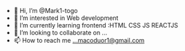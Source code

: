- 👋 Hi, I’m @Mark1-togo
- 👀 I’m interested in Web development
- 🌱 I’m currently learning frontend :HTML CSS JS REACTJS
- 💞️ I’m looking to collaborate on ...
- 📫 How to reach me ...macoduor1@gmail.com

<!---
Mark1-togo/Mark1-togo is a ✨ special ✨ repository because its `README.md` (this file) appears on your GitHub profile.
You can click the Preview link to take a look at your changes.
--->
